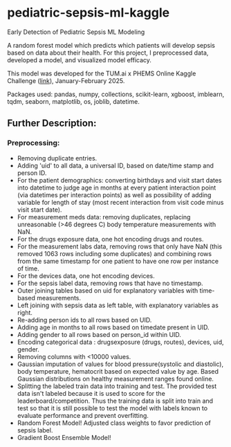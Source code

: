 # pediatric-sepsis-ml-kaggle

Early Detection of Pediatric Sepsis ML Modeling

A random forest model which predicts which patients will develop sepsis based on data about their health. For this project, I preprocessed data, developed a model, and visualized model efficacy.

This model was developed for the TUM.ai x PHEMS Online Kaggle Challenge ([link](https://www.kaggle.com/competitions/phems-hackathon-early-sepsis-prediction/l)), January-February 2025.

Packages used: pandas, numpy, collections, scikit-learn, xgboost, imblearn, tqdm, seaborn, matplotlib, os, joblib, datetime.

## Further Description:
### Preprocessing:
* Removing duplicate entries.
* Adding 'uid' to all data, a universal ID, based on date/time stamp and person ID.
* For the patient demographics: converting birthdays and visit start dates into datetime to judge age in months at every patient interaction point (via datetimes per interaction points) as well as possibility of adding variable for length of stay (most recent interaction from visit code minus visit start date).
* For measurement meds data: removing duplicates, replacing unreasonable (>46 degrees C) body temperature measurements with NaN.
* For the drugs exposure data, one hot encoding drugs and routes.
* For the measurement labs data, removing rows that only have NaN (this removed 1063 rows including some duplicates) and combining rows from the same timestamp for one patient to have one row per instance of time.
* For the devices data, one hot encoding devices.
* For the sepsis label data, removing rows that have no timestamp.
* Outer joining tables based on uid for explanatory variables with time-based measurements.
* Left joining with sepsis data as left table, with explanatory variables as right.
* Re-adding person ids to all rows based on UID.
* Adding age in months to all rows based on timedate present in UID.
* Adding gender to all rows based on person_id within UID.
* Encoding categorical data : drugsexposure (drugs, routes), devices, uid, gender.
* Removing columns with <10000 values.
* Gaussian imputation of values for blood pressure(systolic and diastolic), body temperature, hematocrit based on expected value by age. Based Gaussian distributions on healthy measurement ranges found online.
* Splitting the labeled train data into training and test. The provided test data isn't labeled because it is used to score for the leaderboard/competition. Thus the training data is split into train and test so that it is still possible to test the model with labels known to evaluate performance and prevent overfitting.
* Random Forest Model! Adjusted class weights to favor prediction of sepsis label.
* Gradient Boost Ensemble Model!
